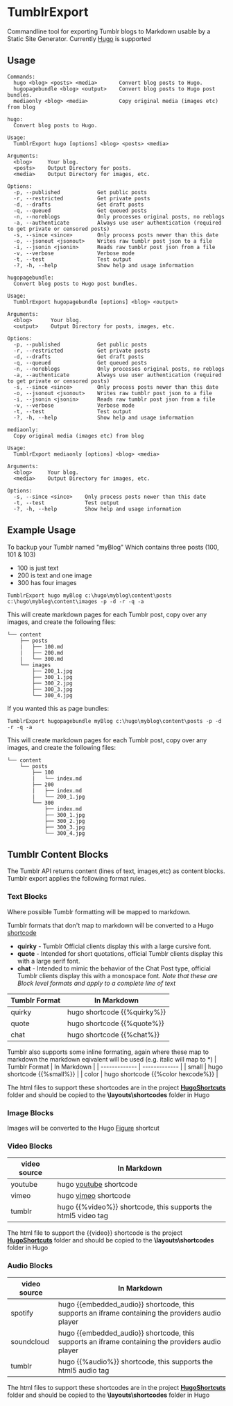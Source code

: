 # TumblrExport

Commandline tool for exporting Tumblr blogs to Markdown usable by a Static Site Generator.
Currently [Hugo](https://gohugo.io/) is supported

## Usage

```
Commands:
  hugo <blog> <posts> <media>       Convert blog posts to Hugo.
  hugopagebundle <blog> <output>    Convert blog posts to Hugo post bundles.
  mediaonly <blog> <media>          Copy original media (images etc) from blog
```


```
hugo:
  Convert blog posts to Hugo.

Usage:
  TumblrExport hugo [options] <blog> <posts> <media>

Arguments:
  <blog>     Your blog.
  <posts>    Output Directory for posts.
  <media>    Output Directory for images, etc.

Options:
  -p, --published            Get public posts
  -r, --restricted           Get private posts
  -d, --drafts               Get draft posts
  -q, --queued               Get queued posts
  -n, --noreblogs            Only processes original posts, no reblogs
  -a, --authenticate         Always use user authentication (required to get private or censored posts)
  -s, --since <since>        Only process posts newer than this date
  -o, --jsonout <jsonout>    Writes raw tumblr post json to a file
  -i, --jsonin <jsonin>      Reads raw tumblr post json from a file
  -v, --verbose              Verbose mode
  -t, --test                 Test output
  -?, -h, --help             Show help and usage information
```


```
hugopagebundle:
  Convert blog posts to Hugo post bundles.

Usage:
  TumblrExport hugopagebundle [options] <blog> <output>

Arguments:
  <blog>      Your blog.
  <output>    Output Directory for posts, images, etc.

Options:
  -p, --published            Get public posts
  -r, --restricted           Get private posts
  -d, --drafts               Get draft posts
  -q, --queued               Get queued posts
  -n, --noreblogs            Only processes original posts, no reblogs
  -a, --authenticate         Always use user authentication (required to get private or censored posts)
  -s, --since <since>        Only process posts newer than this date
  -o, --jsonout <jsonout>    Writes raw tumblr post json to a file
  -i, --jsonin <jsonin>      Reads raw tumblr post json from a file
  -v, --verbose              Verbose mode
  -t, --test                 Test output
  -?, -h, --help             Show help and usage information
```

   
```
mediaonly:
  Copy original media (images etc) from blog

Usage:
  TumblrExport mediaonly [options] <blog> <media>

Arguments:
  <blog>     Your blog.
  <media>    Output Directory for images, etc.

Options:
  -s, --since <since>    Only process posts newer than this date
  -t, --test             Test output
  -?, -h, --help         Show help and usage information
```

## Example Usage
To backup your Tumblr named "myBlog"
Which contains three posts (100, 101 & 103)
- 100 is just text
- 200 is text and one image
- 300 has four images
```
TumblrExport hugo myBlog c:\hugo\myblog\content\posts c:\hugo\myblog\content\images -p -d -r -q -a
```
This will create markdown pages for each Tumblr post, copy over any images, and create the following files:

```
└── content
    ├── posts
    |   ├── 100.md 
    |   ├── 200.md 
    |   └── 300.md         
    └── images
        ├── 200_1.jpg
        ├── 300_1.jpg
        ├── 300_2.jpg
        ├── 300_3.jpg
        └── 300_4.jpg 
```
If you wanted this as page bundles:
```
TumblrExport hugopagebundle myBlog c:\hugo\myblog\content\posts -p -d -r -q -a
```
This will create markdown pages for each Tumblr post, copy over any images, and create the following files:

```
└── content
    └── posts
        ├── 100
        |   └── index.md
        ├── 200
        |   ├── index.md
        |   └── 200_1.jpg
        └── 300
            ├── index.md      
            ├── 300_1.jpg
            ├── 300_2.jpg
            ├── 300_3.jpg
            └── 300_4.jpg 
```

## Tumblr Content Blocks
The Tumblr API returns content (lines of text, images,etc) as content blocks.  Tumblr export applies the following format rules.

### Text Blocks
Where possible Tumblr formatting will be mapped to markdown.

Tumblr formats that don't map to markdown will be converted to a Hugo [shortcode](https://gohugo.io/templates/shortcode-templates/)

- **quirky** - Tumblr Official clients display this with a large cursive font.
- **quote** - Intended for short quotations, official Tumblr clients display this with a large serif font.
- **chat** - Intended to mimic the behavior of the Chat Post type, official Tumblr clients display this with a monospace font.
*Note that these are Block level formats and apply to a complete line of text*


| Tumblr Format  | In Markdown |
| ------------- | ------------- |
| quirky | hugo shortcode {{%quirky%}} |
| quote  | hugo shortcode {{%quote%}}  |
| chat  | hugo shortcode {{%chat%}}  |

Tumblr also supports some inline formating, again where these map to markdown the markdown eqivalent will be used (e.g. italic will map to \*)
| Tumblr Format  | In Markdown |
| ------------- | ------------- |
| small | hugo shortcode {{%small%}} |
| color  | hugo shortcode {{%color hexcode%}}  |

The html files to support these shortcodes are in the project **[HugoShortcuts](https://github.com/noelanderson/TumblrExport/tree/master/HugoShortcuts)** folder and should be copied to the **\\layouts\\shortcodes** folder in Hugo

### Image Blocks
Images will be converted to the Hugo [Figure](https://gohugo.io/content-management/shortcodes/#figure) shortcut

### Video Blocks
| video source  | In Markdown |
| ------------- | ------------- |
| youtube | hugo [youtube](https://gohugo.io/content-management/shortcodes/#youtube) shortcode  |
| vimeo  | hugo [vimeo](https://gohugo.io/content-management/shortcodes/#vimeo) shortcode  |
| tumblr  | hugo {{%video%}} shortcode,  this supports the html5 video tag |

The html file to support the {{video}} shortcode is the project **[HugoShortcuts](https://github.com/noelanderson/TumblrExport/tree/master/HugoShortcuts)** folder and should be copied to the **\\layouts\\shortcodes** folder in Hugo

### Audio Blocks
| video source  | In Markdown |
| ------------- | ------------- |
| spotify | hugo {{embedded_audio}} shortcode, this supports an iframe containing the providers audio player  |
| soundcloud  | hugo {{embedded_audio}} shortcode, this supports an iframe containing the providers audio player  |
| tumblr  | hugo {{%audio%}} shortcode, this supports the html5 audio tag |

The html files to support these shortcodes are in the project **[HugoShortcuts](https://github.com/noelanderson/TumblrExport/tree/master/HugoShortcuts)** folder and should be copied to the **\\layouts\\shortcodes** folder in Hugo
